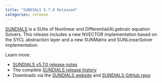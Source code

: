 ```yaml
---
title: "SUNDIALS 5.7.0 Released"
categories: release
---
```


[SUNDIALS](https://github.com/LLNL/sundials) is a SUite of Nonlinear and DIfferential/ALgebraic equation Solvers. This release includes a new NVECTOR implementation based on the SYCL abstraction layer and a new SUNMatrix and SUNLinearSolver implementation.

Learn more:

- [SUNDIALS v5.7.0 release notes](https://github.com/LLNL/sundials/releases/tag/v5.7.0)
- The complete [SUNDIALS release history](https://computing.llnl.gov/projects/sundials/release-history)
- Downloads via the [SUNDIALS website](https://computing.llnl.gov/projects/sundials) and [SUNDIALS GitHub repo](https://github.com/LLNL/sundials)
